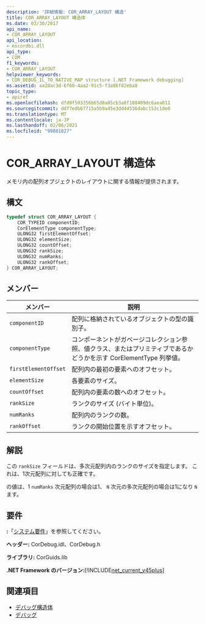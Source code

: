 ```yaml
---
description: '詳細情報: COR_ARRAY_LAYOUT 構造'
title: COR_ARRAY_LAYOUT 構造体
ms.date: 03/30/2017
api_name:
- COR_ARRAY_LAYOUT
api_location:
- mscordbi.dll
api_type:
- COM
f1_keywords:
- COR_ARRAY_LAYOUT
helpviewer_keywords:
- COR_DEBUG_IL_TO_NATIVE_MAP structure [.NET Framework debugging]
ms.assetid: aa20ac3d-6f60-4aa2-91c5-f3a86f82eba8
topic_type:
- apiref
ms.openlocfilehash: dfd9f503356b65d0a85cb3a8f108409dc6aea011
ms.sourcegitcommit: ddf7edb67715a5b9a45e3dd44536dabc153c1de0
ms.translationtype: MT
ms.contentlocale: ja-JP
ms.lasthandoff: 02/06/2021
ms.locfileid: "99801827"
---
```

# <a name="cor_array_layout-structure"></a>COR_ARRAY_LAYOUT 構造体

メモリ内の配列オブジェクトのレイアウトに関する情報が提供されます。  
  
## <a name="syntax"></a>構文  
  
```cpp  
typedef struct COR_ARRAY_LAYOUT {  
    COR_TYPEID componentID;  
    CorElementType componentType;  
    ULONG32 firstElementOffset;  
    ULONG32 elementSize;  
    ULONG32 countOffset;
    ULONG32 rankSize;
    ULONG32 numRanks;
    ULONG32 rankOffset;
} COR_ARRAY_LAYOUT;  
```  
  
## <a name="members"></a>メンバー  
  
|メンバー|説明|  
|------------|-----------------|  
|`componentID`|配列に格納されているオブジェクトの型の識別子。|  
|`componentType`|コンポーネントがガベージコレクション参照、値クラス、またはプリミティブであるかどうかを示す CorElementType 列挙値。|  
|`firstElementOffset`|配列内の最初の要素へのオフセット。|  
|`elementSize`|各要素のサイズ。|  
|`countOffset`|配列内の要素の数へのオフセット。|  
|`rankSize`|ランクのサイズ (バイト単位)。|  
|`numRanks`|配列内のランクの数。|  
|`rankOffset`|ランクの開始位置を示すオフセット。|  
  
## <a name="remarks"></a>解説  

 この `rankSize` フィールドは、多次元配列内のランクのサイズを指定します。 これは、1次元配列に対しても正確です。  
  
 の値は、1 `numRanks` 次元配列の場合は1、 `N` 次元の多次元配列の場合は1になり `N` ます。  
  
## <a name="requirements"></a>要件  

 **:**「[システム要件](../../get-started/system-requirements.md)」を参照してください。  
  
 **ヘッダー:** CorDebug.idl、CorDebug.h  
  
 **ライブラリ:** CorGuids.lib  
  
 **.NET Framework のバージョン:**[!INCLUDE[net_current_v45plus](../../../../includes/net-current-v45plus-md.md)]  
  
## <a name="see-also"></a>関連項目

- [デバッグ構造体](debugging-structures.md)
- [デバッグ](index.md)
